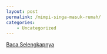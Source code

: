 ```yaml
---
layout: post
permalink: /mimpi-singa-masuk-rumah/
categories:
    - Uncategorized
---
```


[Baca Selengkapnya](/08)